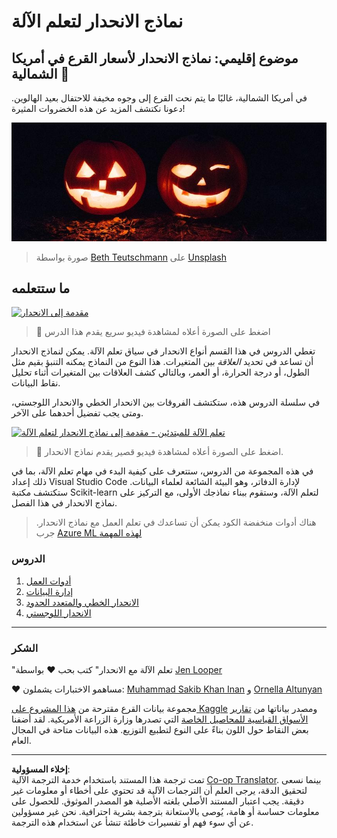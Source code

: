 <!--
CO_OP_TRANSLATOR_METADATA:
{
  "original_hash": "508582278dbb8edd2a8a80ac96ef416c",
  "translation_date": "2025-08-29T12:51:26+00:00",
  "source_file": "2-Regression/README.md",
  "language_code": "ar"
}
-->
# نماذج الانحدار لتعلم الآلة
## موضوع إقليمي: نماذج الانحدار لأسعار القرع في أمريكا الشمالية 🎃

في أمريكا الشمالية، غالبًا ما يتم نحت القرع إلى وجوه مخيفة للاحتفال بعيد الهالوين. دعونا نكتشف المزيد عن هذه الخضروات المثيرة!

![jack-o-lanterns](../../../translated_images/jack-o-lanterns.181c661a9212457d7756f37219f660f1358af27554d856e5a991f16b4e15337c.ar.jpg)
> صورة بواسطة <a href="https://unsplash.com/@teutschmann?utm_source=unsplash&utm_medium=referral&utm_content=creditCopyText">Beth Teutschmann</a> على <a href="https://unsplash.com/s/photos/jack-o-lanterns?utm_source=unsplash&utm_medium=referral&utm_content=creditCopyText">Unsplash</a>
  
## ما ستتعلمه

[![مقدمة إلى الانحدار](https://img.youtube.com/vi/5QnJtDad4iQ/0.jpg)](https://youtu.be/5QnJtDad4iQ "فيديو مقدمة عن الانحدار - اضغط للمشاهدة!")
> 🎥 اضغط على الصورة أعلاه لمشاهدة فيديو سريع يقدم هذا الدرس

تغطي الدروس في هذا القسم أنواع الانحدار في سياق تعلم الآلة. يمكن لنماذج الانحدار أن تساعد في تحديد _العلاقة_ بين المتغيرات. هذا النوع من النماذج يمكنه التنبؤ بقيم مثل الطول، أو درجة الحرارة، أو العمر، وبالتالي كشف العلاقات بين المتغيرات أثناء تحليل نقاط البيانات.

في سلسلة الدروس هذه، ستكتشف الفروقات بين الانحدار الخطي والانحدار اللوجستي، ومتى يجب تفضيل أحدهما على الآخر.

[![تعلم الآلة للمبتدئين - مقدمة إلى نماذج الانحدار لتعلم الآلة](https://img.youtube.com/vi/XA3OaoW86R8/0.jpg)](https://youtu.be/XA3OaoW86R8 "تعلم الآلة للمبتدئين - مقدمة إلى نماذج الانحدار لتعلم الآلة")

> 🎥 اضغط على الصورة أعلاه لمشاهدة فيديو قصير يقدم نماذج الانحدار.

في هذه المجموعة من الدروس، ستتعرف على كيفية البدء في مهام تعلم الآلة، بما في ذلك إعداد Visual Studio Code لإدارة الدفاتر، وهو البيئة الشائعة لعلماء البيانات. ستكتشف مكتبة Scikit-learn لتعلم الآلة، وستقوم ببناء نماذجك الأولى، مع التركيز على نماذج الانحدار في هذا الفصل.

> هناك أدوات منخفضة الكود يمكن أن تساعدك في تعلم العمل مع نماذج الانحدار. جرب [Azure ML لهذه المهمة](https://docs.microsoft.com/learn/modules/create-regression-model-azure-machine-learning-designer/?WT.mc_id=academic-77952-leestott)

### الدروس

1. [أدوات العمل](1-Tools/README.md)
2. [إدارة البيانات](2-Data/README.md)
3. [الانحدار الخطي والمتعدد الحدود](3-Linear/README.md)
4. [الانحدار اللوجستي](4-Logistic/README.md)

---
### الشكر

"تعلم الآلة مع الانحدار" كتب بحب ♥️ بواسطة [Jen Looper](https://twitter.com/jenlooper)

♥️ مساهمو الاختبارات يشملون: [Muhammad Sakib Khan Inan](https://twitter.com/Sakibinan) و [Ornella Altunyan](https://twitter.com/ornelladotcom)

مجموعة بيانات القرع مقترحة من [هذا المشروع على Kaggle](https://www.kaggle.com/usda/a-year-of-pumpkin-prices) ومصدر بياناتها من [تقارير الأسواق القياسية للمحاصيل الخاصة](https://www.marketnews.usda.gov/mnp/fv-report-config-step1?type=termPrice) التي تصدرها وزارة الزراعة الأمريكية. لقد أضفنا بعض النقاط حول اللون بناءً على النوع لتطبيع التوزيع. هذه البيانات متاحة في المجال العام.

---

**إخلاء المسؤولية**:  
تمت ترجمة هذا المستند باستخدام خدمة الترجمة الآلية [Co-op Translator](https://github.com/Azure/co-op-translator). بينما نسعى لتحقيق الدقة، يرجى العلم أن الترجمات الآلية قد تحتوي على أخطاء أو معلومات غير دقيقة. يجب اعتبار المستند الأصلي بلغته الأصلية هو المصدر الموثوق. للحصول على معلومات حساسة أو هامة، يُوصى بالاستعانة بترجمة بشرية احترافية. نحن غير مسؤولين عن أي سوء فهم أو تفسيرات خاطئة تنشأ عن استخدام هذه الترجمة.